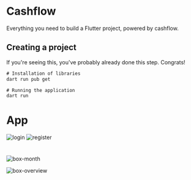 # Cashflow
Everything you need to build a Flutter project, powered by cashflow.

## Creating a project
If you're seeing this, you've probably already done this step. Congrats!

```diff
# Installation of libraries
dart run pub get

# Running the application
dart run
```
# App
![login](https://user-images.githubusercontent.com/88355373/209895376-344586c2-7b70-4d6c-82bc-43a4b962a1d8.png)
![register](https://user-images.githubusercontent.com/88355373/209895432-e2af67f8-5b5c-4906-a21f-ffc63c23fa7e.png)


#
![box-month](https://user-images.githubusercontent.com/88355373/209898240-52d4970b-a513-47dd-9675-17d975763331.png)

![box-overview](https://user-images.githubusercontent.com/88355373/209898202-5f6214ce-993b-438b-aed5-a0c30728da2f.png)
# 
